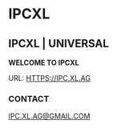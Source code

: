 # IPCXL
## IPCXL | UNIVERSAL

**WELCOME TO IPCXL**

URL: [HTTPS://IPC.XL.AG](https://ipcxl.github.io)

### CONTACT
IPC.XL.AG@GMAIL.COM

